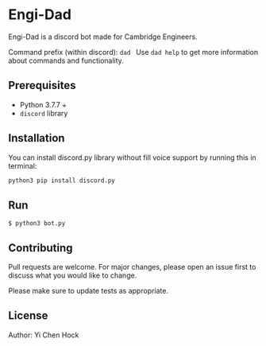 # Engi-Dad

Engi-Dad is a discord bot made for Cambridge Engineers. 

Command prefix (within discord): `dad `
Use `dad help` to get more information about commands and functionality. 

## Prerequisites
* Python 3.7.7 +
* `discord` library

## Installation

You can install discord.py library without fill voice support by running this in terminal:
```python
python3 pip install discord.py
```

## Run
```
$ python3 bot.py
```

## Contributing
Pull requests are welcome. For major changes, please open an issue first to discuss what you would like to change.

Please make sure to update tests as appropriate.

## License
Author: Yi Chen Hock